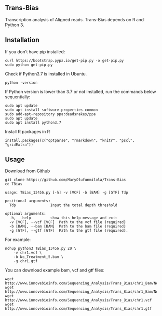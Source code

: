 ## Trans-Bias

Transcription analysis of Aligned reads. Trans-Bias depends on R and Python 3.

## Installation

If you don't have pip installed:

``` 
curl https://bootstrap.pypa.io/get-pip.py -o get-pip.py 
sudo python get-pip.py
```

Check if Python3.7 is installed in Ubuntu.

```
python -version
```

If Python version is lower than 3.7 or not installed, run the commands below sequentially:

```
sudo apt update
sudo apt install software-properties-common
sudo add-apt-repository ppa:deadsnakes/ppa
sudo apt update
sudo apt install python3.7
```

Install R packages in R

```
install.packages(c("optparse", "rmarkdown", "knitr", "pscl", "gridExtra"))
```

## Usage

Download from Github

```
git clone https://github.com/MaryOlufunmilola/Trans-Bias
cd TBias 

usage: TBias_13456.py [-h] -v [VCF] -b [BAM] -g [GTF] Tdp

positional arguments:
  Tdp                Input the total depth threshold

optional arguments:
  -h, --help         show this help message and exit
  -v [VCF], --vcf [VCF]  Path to the vcf file (required)
  -b [BAM], --bam [BAM]  Path to the bam file (required)
  -g [GTF], --gtf [GTF]  Path to the gtf file (required).
```

For example:
```
nohup python3 TBias_13456.py 20 \
    -v chr1.vcf \
    -b No_Treatment_5.bam \
    -g chr1.gtf
```

You can download example bam, vcf and gtf files:

```
wget http://www.innovebioinfo.com/Sequencing_Analysis/Trans_Bias/chr1_Bam/No_Treatment_5.bam
wget http://www.innovebioinfo.com/Sequencing_Analysis/Trans_Bias/chr1_Bam/No_Treatment_5.bam.bai
wget http://www.innovebioinfo.com/Sequencing_Analysis/Trans_Bias/chr1.vcf
wget http://www.innovebioinfo.com/Sequencing_Analysis/Trans_Bias/chr1.gtf
```
